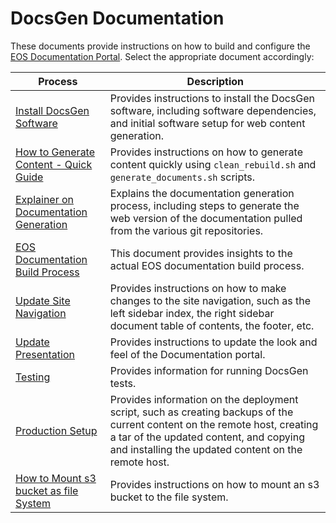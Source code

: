 # DocsGen Documentation

These documents provide instructions on how to build and configure the [EOS Documentation Portal](https://docs.eosnetwork.com). Select the appropriate document accordingly:

|Process | Description |
|---|---|
|[Install DocsGen Software](./Docsgen-Install-Process.md)|Provides instructions to install the DocsGen software, including software dependencies, and initial software setup for web content generation.|
|[How to Generate Content - Quick Guide](./Generate-Content-Quick-Guide.md)|Provides instructions on how to generate content quickly using `clean_rebuild.sh` and `generate_documents.sh` scripts.|
|[Explainer on Documentation Generation](./Document-Generation-Process.md)|Explains the documentation generation process, including steps to generate the web version of the documentation pulled from the various git repositories.|
|[EOS Documentation Build Process](./How-To-Do-A-Full-Release.md)|This document provides insights to the actual EOS documentation build process.|
|[Update Site Navigation](./SiteNavigation.md)|Provides instructions on how to make changes to the site navigation, such as the left sidebar index, the right sidebar document table of contents, the footer, etc.|
|[Update Presentation](./update-presentation.md)|Provides instructions to update the look and feel of the Documentation portal.|
|[Testing](./Testing.md)|Provides information for running DocsGen tests.|
|[Production Setup](./Production-Setup.md)|Provides information on the deployment script, such as creating backups of the current content on the remote host, creating a tar of the updated content, and copying and installing the updated content on the remote host.|
|[How to Mount s3 bucket as file System](./Mounting-s3-bucket-as-filesystem.md)|Provides instructions on how to mount an s3 bucket to the file system.|
